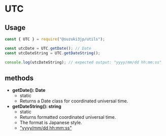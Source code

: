 # UTC
## Usage
```js
const { UTC } = require("@suzuki3jp/utils");

const utcDate = UTC.getDate(); // Date
const utcDateString = UTC.getDateString();

console.log(utcDateString); // expected output: "yyyy/mm/dd hh:mm:ss"
```
## methods
- **getDate(): Date**
    - static
    - Returns a Date class for coordinated universal time.
- **getDateString(): string**
    - static
    - Returns formatted coordinated universal time.
    - The format is Japanese style.
    - ["yyyy/mm/dd hh:mm:ss"](https://developer.mozilla.org/ja/docs/Web/JavaScript/Reference/Global_Objects/Date/toLocaleString)